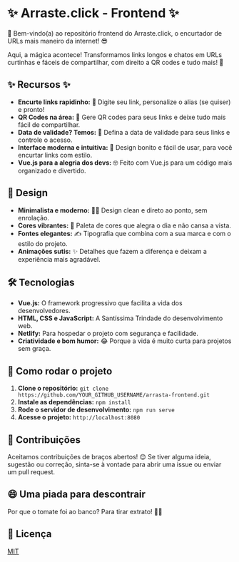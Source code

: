 # ✨ Arraste.click - Frontend ✨

🎉 Bem-vindo(a) ao repositório frontend do Arraste.click, o encurtador de URLs mais maneiro da internet! 😎

Aqui, a mágica acontece! Transformamos links longos e chatos em URLs curtinhas e fáceis de compartilhar, com direito a QR codes e tudo mais! 🚀

## ✨ Recursos ✨

* **Encurte links rapidinho:** 💨 Digite seu link, personalize o alias (se quiser) e pronto!
* **QR Codes na área:** 📱 Gere QR codes para seus links e deixe tudo mais fácil de compartilhar.
* **Data de validade? Temos:** 📅 Defina a data de validade para seus links e controle o acesso.
* **Interface moderna e intuitiva:** 🤩 Design bonito e fácil de usar, para você encurtar links com estilo.
* **Vue.js para a alegria dos devs:** 🤓 Feito com Vue.js para um código mais organizado e divertido.

## 🎨 Design

* **Minimalista e moderno:** 🧘‍♀️ Design clean e direto ao ponto, sem enrolação.
* **Cores vibrantes:** 🌈 Paleta de cores que alegra o dia e não cansa a vista.
* **Fontes elegantes:** ✍️ Tipografia que combina com a sua marca e com o estilo do projeto.
* **Animações sutis:** ✨ Detalhes que fazem a diferença e deixam a experiência mais agradável.

## 🛠️ Tecnologias

* **Vue.js:** O framework progressivo que facilita a vida dos desenvolvedores.
* **HTML, CSS e JavaScript:** A Santíssima Trindade do desenvolvimento web.
* **Netlify:** Para hospedar o projeto com segurança e facilidade.
* **Criatividade e bom humor:** 😂 Porque a vida é muito curta para projetos sem graça.

## 🚀 Como rodar o projeto

1. **Clone o repositório:** `git clone https://github.com/YOUR_GITHUB_USERNAME/arrasta-frontend.git`
2. **Instale as dependências:** `npm install`
3. **Rode o servidor de desenvolvimento:** `npm run serve`
4. **Acesse o projeto:** `http://localhost:8080`

## 🤝 Contribuições

Aceitamos contribuições de braços abertos! 😊 Se tiver alguma ideia, sugestão ou correção, sinta-se à vontade para abrir uma issue ou enviar um pull request.

## 😄 Uma piada para descontrair

Por que o tomate foi ao banco?
Para tirar extrato! 🍅🏦

## 📜 Licença

[MIT](https://choosealicense.com/licenses/mit/)